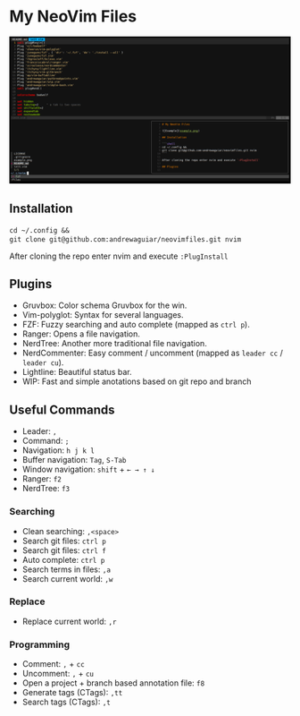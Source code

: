 # My NeoVim Files

![Example](example.png)

## Installation

```shell
cd ~/.config &&
git clone git@github.com:andrewaguiar/neovimfiles.git nvim
```

After cloning the repo enter nvim and execute `:PlugInstall`

## Plugins

  - Gruvbox: Color schema Gruvbox for the win.
  - Vim-polyglot: Syntax for several languages.
  - FZF: Fuzzy searching and auto complete (mapped as `ctrl p`).
  - Ranger: Opens a file navigation.
  - NerdTree: Another more traditional file navigation.
  - NerdCommenter: Easy comment / uncomment (mapped as `leader cc` / `leader cu`).
  - Lightline: Beautiful status bar.
  - WIP: Fast and simple anotations based on git repo and branch

## Useful Commands

  - Leader: `,`
  - Command: `;`
  - Navigation: `h j k l`
  - Buffer navigation: `Tag`, `S-Tab`
  - Window navigation: `shift` + `← → ↑ ↓`
  - Ranger: `f2`
  - NerdTree: `f3`

### Searching

  - Clean searching: `,<space>`
  - Search git files: `ctrl p`
  - Search git files: `ctrl f`
  - Auto complete: `ctrl p`
  - Search terms in files: `,a`
  - Search current world: `,w`

### Replace

  - Replace current world: `,r`

### Programming

  - Comment: `,` + `cc`
  - Uncomment: `,` + `cu`
  - Open a project + branch based annotation file: `f8`
  - Generate tags (CTags): `,tt`
  - Search tags (CTags): `,t`
